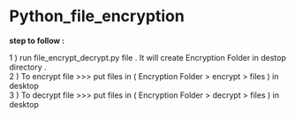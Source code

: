 # Python_file_encryption

**step to follow :**

1 ) run  file_encrypt_decrypt.py file . It will create Encryption Folder in destop directory .<br>
2 ) To encrypt file >>> put files in ( Encryption Folder > encrypt > files ) in desktop<br>
3 ) To decrypt file >>> put files in ( Encryption Folder > decrypt > files ) in desktop
